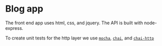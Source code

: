 # Blog app 

The front end app uses html, css, and jquery. The API is built with node-express.

To create unit tests for the http layer we use [`mocha`](https://mochajs.org/), [`chai`](http://www.chaijs.com), and [`chai-http`](http://www.chaijs.com/plugins/chai-http/)